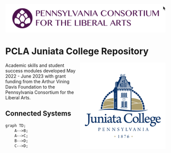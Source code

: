 ![PCLA Logo](./PCLA-logo.png)


# PCLA Juniata College Repository

<p><img src="./juniata.png" title="Juniata College Logo" align="right"/></p>

Academic skills and student success modules developed May 2022 - June 2023 with grant funding from the Arthur Vining Davis Foundation to the Pennsylvania Consortium for the Liberal Arts.

## Connected Systems


```mermaid
graph TD;
    A-->B;
    A-->C;
    B-->D;
    C-->D;
```



